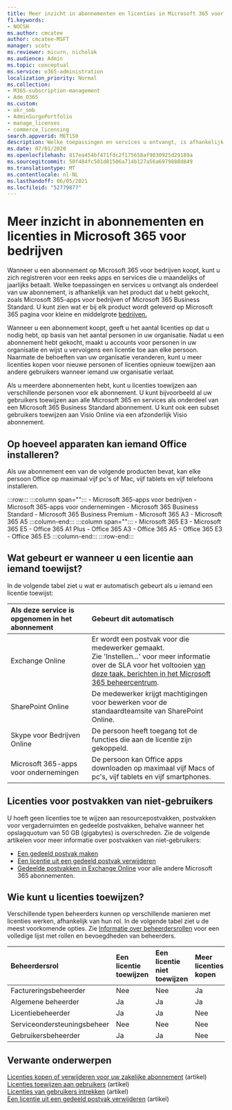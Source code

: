 ```yaml
---
title: Meer inzicht in abonnementen en licenties in Microsoft 365 voor bedrijven
f1.keywords:
- NOCSH
ms.author: cmcatee
author: cmcatee-MSFT
manager: scotv
ms.reviewer: micurn, nicholak
ms.audience: Admin
ms.topic: conceptual
ms.service: o365-administration
localization_priority: Normal
ms.collection:
- M365-subscription-management
- Adm_O365
ms.custom:
- okr_smb
- AdminSurgePortfolio
- manage_licenses
- commerce_licensing
search.appverid: MET150
description: Welke toepassingen en services u ontvangt, is afhankelijk van Microsoft 365 product dat u hebt gekocht, zoals Microsoft 365-apps voor bedrijven.
ms.date: 07/01/2020
ms.openlocfilehash: 817ea454bf471fdc2f175658af9030925d29189a
ms.sourcegitcommit: 50f484fc501d81506a714b127a56a6979888d849
ms.translationtype: MT
ms.contentlocale: nl-NL
ms.lasthandoff: 06/05/2021
ms.locfileid: "52779877"
---
```

# <a name="understand-subscriptions-and-licenses-in-microsoft-365-for-business"></a>Meer inzicht in abonnementen en licenties in Microsoft 365 voor bedrijven

Wanneer u een abonnement op Microsoft 365 voor bedrijven koopt, kunt u zich registreren voor een reeks apps en services die u maandelijks of jaarlijks betaalt. Welke toepassingen en services u ontvangt als onderdeel van uw abonnement, is afhankelijk van het product dat u hebt gekocht, zoals Microsoft 365-apps voor bedrijven of Microsoft 365 Business Standard. U kunt zien wat er bij elk product wordt geleverd op Microsoft 365 pagina voor kleine en middelgrote [bedrijven.](https://products.office.com/compare-all-microsoft-office-products?&activetab=tab:primaryr1)

Wanneer u een abonnement koopt, geeft u het aantal licenties op dat u nodig hebt, op basis van het aantal personen in uw organisatie. Nadat u een abonnement hebt gekocht, maakt u accounts voor personen in uw organisatie en wijst u vervolgens een licentie toe aan elke persoon. Naarmate de behoeften van uw organisatie veranderen, kunt u meer licenties kopen voor nieuwe personen of licenties opnieuw toewijzen aan andere gebruikers wanneer iemand uw organisatie verlaat.

Als u meerdere abonnementen hebt, kunt u licenties toewijzen aan verschillende personen voor elk abonnement. U kunt bijvoorbeeld al uw gebruikers toewijzen aan alle Microsoft 365 en services als onderdeel van een Microsoft 365 Business Standard abonnement. U kunt ook een subset gebruikers toewijzen aan Visio Online via een afzonderlijk Visio abonnement.

## <a name="how-many-devices-can-people-install-office-on"></a>Op hoeveel apparaten kan iemand Office installeren?

Als uw abonnement een van de volgende producten bevat, kan elke persoon Office op maximaal vijf pc's of Mac, vijf tablets en vijf telefoons installeren.

:::row:::
   :::column span="":::
        - Microsoft 365-apps voor bedrijven - Microsoft 365-apps voor ondernemingen - Microsoft 365 Business Standard - Microsoft 365 Business Premium - Microsoft 365 A3 - Microsoft 365 A5
   :::column-end:::
   :::column span="":::
        - Microsoft 365 E3 - Microsoft 365 E5 - Office 365 A1 Plus - Office 365 A3 - Office 365 A5 - Office 365 E3 - Office 365 E5
   :::column-end:::
:::row-end:::

## <a name="what-happens-when-you-assign-a-license-to-someone"></a>Wat gebeurt er wanneer u een licentie aan iemand toewijst?

In de volgende tabel ziet u wat er automatisch gebeurt als u iemand een licentie toewijst:
  
|**Als deze service is opgenomen in het abonnement**|**Gebeurt dit automatisch**|
|:-----|:-----|
|Exchange Online  <br/> |Er wordt een postvak voor die medewerker gemaakt. <br/> Zie 'Instellen...' voor meer informatie over de SLA voor het voltooien [van deze taak. berichten in het Microsoft 365 beheercentrum](https://support.microsoft.com/help/2635238/setting-up-messages-in-the-office-365-admin-center). |
|SharePoint Online  <br/> |De medewerker krijgt machtigingen voor bewerken voor de standaardteamsite van SharePoint Online.  <br/> |
|Skype voor Bedrijven Online  <br/> |De persoon heeft toegang tot de functies die aan de licentie zijn gekoppeld.  <br/> |
|Microsoft 365-apps voor ondernemingen  <br/> |De persoon kan Office apps downloaden op maximaal vijf Macs of pc's, vijf tablets en vijf smartphones.  <br/> |

## <a name="understand-licenses-for-non-user-mailboxes"></a>Licenties voor postvakken van niet-gebruikers

U hoeft geen licenties toe te wijzen aan resourcepostvakken, postvakken voor vergaderruimten en gedeelde postvakken, behalve wanneer het opslagquotum van 50 GB (gigabytes) is overschreden. Zie de volgende artikelen voor meer informatie over postvakken van niet-gebruikers:
  
- [Een gedeeld postvak maken](../../admin/email/create-a-shared-mailbox.md)
- [Een licentie uit een gedeeld postvak verwijderen](../../admin/email/remove-license-from-shared-mailbox.md)
- [Gedeelde postvakken in Exchange Online](/exchange/collaboration-exo/shared-mailboxes) voor alle andere Microsoft 365 abonnementen.

## <a name="who-can-assign-licenses"></a>Wie kunt u licenties toewijzen?

Verschillende typen beheerders kunnen op verschillende manieren met licenties werken, afhankelijk van hun rol. In de volgende tabel ziet u de meest voorkomende opties. Zie [Informatie over beheerdersrollen](../../admin/add-users/about-admin-roles.md) voor een volledige lijst met rollen en bevoegdheden van beheerders.
  
|**Beheerdersrol**|**Een licentie toewijzen**|**Een licentie niet toewijzen**|**Meer licenties kopen**|**Een account verwijderen**|
|:-----|:-----|:-----|:-----|:-----|
|Factureringsbeheerder  <br/> |Nee  <br/> |Nee  <br/> |Ja  <br/> |Nee  <br/> |
|Algemene beheerder  <br/> |Ja  <br/> |Ja  <br/> |Ja  <br/> |Ja  <br/> |
|Licentiebeheerder <br/> |Ja <br/>|Ja <br/> |Nee <br/> |Nee <br/> |
|Serviceondersteuningsbeheer  <br/> |Nee  <br/> |Nee  <br/> |Nee  <br/> |Nee  <br/> |
|Gebruikersbeheerder  <br/> |Ja  <br/> |Ja  <br/> |Nee  <br/> |Ja  <br/> |

## <a name="related-content"></a>Verwante onderwerpen

[Licenties kopen of verwijderen voor uw zakelijke abonnement](buy-licenses.md) (artikel)\
[Licenties toewijzen aan gebruikers](../../admin/manage/assign-licenses-to-users.md) (artikel)\
[Licenties van gebruikers intrekken](../../admin/manage/remove-licenses-from-users.md) (artikel)\
[Een licentie uit een gedeeld postvak verwijderen](../../admin/email/remove-license-from-shared-mailbox.md) (artikel)
